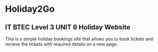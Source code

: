 # Holiday2Go
IT BTEC Level 3 UNIT 6 Holiday Website
----

This is a simple holiday bookings site that allows you to book tickets and recieve the tickets with required details on a new page.
